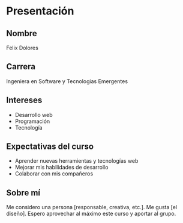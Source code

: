 # Presentación

## Nombre
Felix Dolores

## Carrera
Ingeniera en Software y Tecnologias Emergentes

## Intereses
- Desarrollo web
- Programación
- Tecnología

## Expectativas del curso
- Aprender nuevas herramientas y tecnologías web
- Mejorar mis habilidades de desarrollo
- Colaborar con mis compañeros

## Sobre mí
Me considero una persona [responsable, creativa, etc.]. Me gusta [el diseño]. Espero aprovechar al máximo este curso y aportar al grupo.

